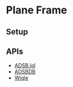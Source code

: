# Plane Frame

## Setup

## APIs
- [ADSB.lol](https://adsb.lol/)
- [ADSBDB](https://www.adsbdb.com/)
- [Wigle](https://wigle.net/)


